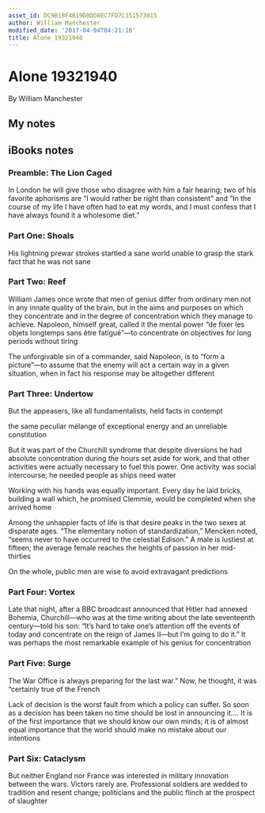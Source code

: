 ```yaml
---
asset_id: DC9B18F4B19D0DD8EC7FD7C351573815
author: William Manchester
modified_date: '2017-04-04T04:21:16'
title: Alone 19321940
---
```


# Alone 19321940

By William Manchester

## My notes <a name="my_notes_dont_delete"></a>



## iBooks notes <a name="ibooks_notes_dont_delete"></a>

### Preamble: The Lion Caged

In London he will give those who disagree with him a fair hearing; two of his favorite aphorisms are “I would rather be right than consistent” and “In the course of my life I have often had to eat my words, and I must confess that I have always found it a wholesome diet.”

### Part One: Shoals

His lightning prewar strokes startled a sane world unable to grasp the stark fact that he was not sane

### Part Two: Reef

William James once wrote that men of genius differ from ordinary men not in any innate quality of the brain, but in the aims and purposes on which they concentrate and in the degree of concentration which they manage to achieve. Napoleon, himself great, called it the mental power “de fixer les objets longtemps sans être fatigué”—to concentrate on objectives for long periods without tiring

The unforgivable sin of a commander, said Napoleon, is to “form a picture”—to assume that the enemy will act a certain way in a given situation, when in fact his response may be altogether different

### Part Three: Undertow

But the appeasers, like all fundamentalists, held facts in contempt

the same peculiar mélange of exceptional energy and an unreliable constitution

But it was part of the Churchill syndrome that despite diversions he had absolute concentration during the hours set aside for work, and that other activities were actually necessary to fuel this power. One activity was social intercourse; he needed people as ships need water

Working with his hands was equally important. Every day he laid bricks, building a wall which, he promised Clemmie, would be completed when she arrived home

Among the unhappier facts of life is that desire peaks in the two sexes at disparate ages. “The elementary notion of standardization,” Mencken noted, “seems never to have occurred to the celestial Edison.” A male is lustiest at fifteen; the average female reaches the heights of passion in her mid-thirties

On the whole, public men are wise to avoid extravagant predictions

### Part Four: Vortex

Late that night, after a BBC broadcast announced that Hitler had annexed Bohemia, Churchill—who was at the time writing about the late seventeenth century—told his son: “It’s hard to take one’s attention off the events of today and concentrate on the reign of James II—but I’m going to do it.” It was perhaps the most remarkable example of his genius for concentration

### Part Five: Surge

The War Office is always preparing for the last war.” Now, he thought, it was “certainly true of the French

Lack of decision is the worst fault from which a policy can suffer. So soon as a decision has been taken no time should be lost in announcing it…. It is of the first importance that we should know our own minds; it is of almost equal importance that the world should make no mistake about our intentions

### Part Six: Cataclysm

But neither England nor France was interested in military innovation between the wars. Victors rarely are. Professional soldiers are wedded to tradition and resent change; politicians and the public flinch at the prospect of slaughter